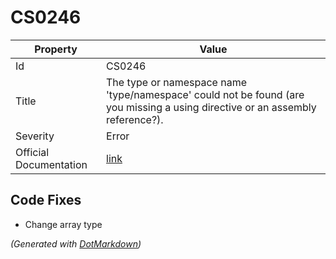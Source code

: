 # CS0246

| Property               | Value                                                                                                                            |
| ---------------------- | -------------------------------------------------------------------------------------------------------------------------------- |
| Id                     | CS0246                                                                                                                           |
| Title                  | The type or namespace name 'type/namespace' could not be found \(are you missing a using directive or an assembly reference?\)\. |
| Severity               | Error                                                                                                                            |
| Official Documentation | [link](http://docs.microsoft.com/en-us/dotnet/csharp/language-reference/compiler-messages/cs0246)                                |

## Code Fixes

* Change array type

*\(Generated with [DotMarkdown](http://github.com/JosefPihrt/DotMarkdown)\)*